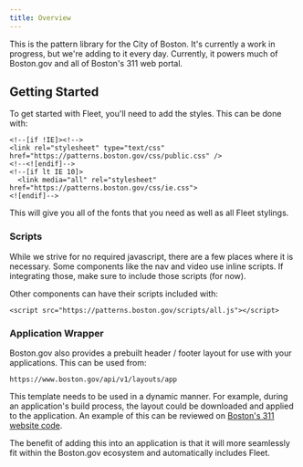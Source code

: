 ```yaml
---
title: Overview
---
```


<div class="intro">This is the pattern library for the City of Boston. It's currently a work in progress, but we're adding to it every day. Currently, it powers much of Boston.gov and all of Boston's 311 web portal.</div>

## Getting Started

To get started with Fleet, you'll need to add the styles. This can be done with:

```
<!--[if !IE]><!-->
<link rel="stylesheet" type="text/css" href="https://patterns.boston.gov/css/public.css" />
<!--<![endif]-->
<!--[if lt IE 10]>
  <link media="all" rel="stylesheet" href="https://patterns.boston.gov/css/ie.css">
<![endif]-->
```

This will give you all of the fonts that you need as well as all Fleet stylings.

### Scripts

While we strive for no required javascript, there are a few places where it is necessary. Some components like the nav and video use inline scripts. If integrating those, make sure to include those scripts (for now).

Other components can have their scripts included with:

```
<script src="https://patterns.boston.gov/scripts/all.js"></script>
```

### Application Wrapper

Boston.gov also provides a prebuilt header / footer layout for use with your applications. This can be used from:

```
https://www.boston.gov/api/v1/layouts/app
```

This template needs to be used in a dynamic manner. For example, during an application's build process, the layout could be downloaded and applied to the application. An example of this can be reviewed on [Boston's 311 website code](https://github.com/CityOfBoston/311/blob/526a034b980113d374ff3e7a47fe2bb6e8cfccba/scripts/fetch-templates.js).

The benefit of adding this into an application is that it will more seamlessly fit within the Boston.gov ecosystem and automatically includes Fleet.
